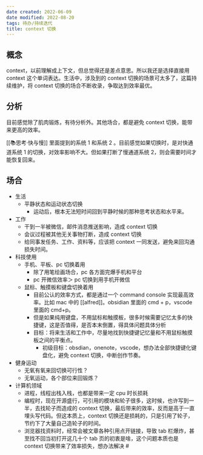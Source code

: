 ```yaml
---
date created: 2022-06-09
date modified: 2022-08-20
tags: 待办/持续迭代
title: context 切换
---
```


## 概念

context，以前理解成上下文，但总觉得还是差点意思。所以我还是选择直接用 context 这个单词表达。生活中，涉及到的 context 切换的场景可太多了，这篇持续维护，将 context 切换的场合不断收录，争取达到效率最优。

## 分析

目前感觉除了肌肉锻炼，有待分析外。其他场合，都是避免 context 切换，能带来更高的效率。

[[📚思考·快与慢]] 里面提到的系统 1 和系统 2 。目前感觉如果切换时，是对快通道系统 1 的切换，对效率影响不大。但如果打断了慢通道系统 2，则会需要时间才能恢复回来。

## 场合

- 生活
	- 平静状态和运动状态切换
		- 运动后，根本无法短时间回到平静时候的那种思考状态和水平来。
- 工作
	- 干到一半被微信，邮件消息推送影响，造成 context 切换
	- 会议过程被其他无关事物打断，造成 context 切换
	- 给同事发任务、工作、资料等，应该把 context 一同发送，避免来回沟通损失时间。
- 科技使用
	- 手机、平板、pc 切换着用
		- 除了用笔绘画场合，pc 各方面完爆手机和平台
		- pc 开微信效率＞ pc 切换到用手机开微信
	- 鼠标、触摸板和键盘切换着用
		- 目前公认的效率方式，都是通过一个 command console 实现最高效率。比如 mac 中的 [[alfred]]。obsidian 里面的 cmd + p，vscode 里面的 cmd+p。
		- 但是如果纯用键盘，不用鼠标和触摸板，很多时候需要记忆太多的快捷键，这是否值得，是否本末倒置，得具体问题具体分析
		- 目标：将来生活和工作中，尽量地找到快捷键记忆量和不用鼠标触摸板之间的平衡点。
			- 初级目标：obsdian，onenote，vscode，想办法全部快捷键化键盘化，避免 context 切换，中断创作节奏。
- 健身运动
	- 无氧有氧来回切换可行性？
	- 无氧运动，各个部位来回锻炼？
- 计算机领域
	- 进程，线程出栈入栈，也都是带来一定 cpu 时长损耗
	- 编程时，现在开源盛行，可引用的模块和轮子很多，这时候，也许写到一半，去找轮子而造成的 context 切换，最后带来的效率，反而是高于一直埋头写代码。但这本质上，context 切换还是损耗的，只是引用了轮子，节约下了大量自己造轮子的时间。
	- 浏览器找资料时，经常会被文章各种引用点开链接，导致 tab 栏爆炸，甚至找不回当初打开这几十个 tab 页的初衷是啥，这个问题本质也是 context 切换带来了效率损失，想办法解决 #
